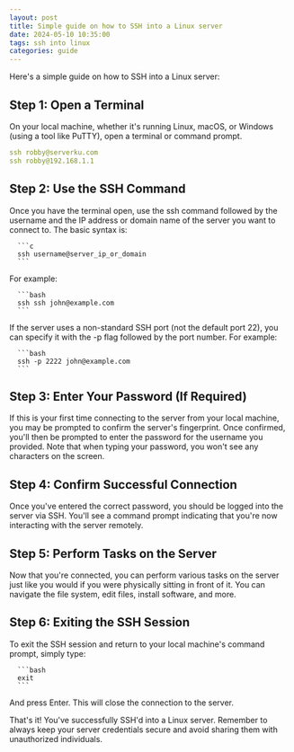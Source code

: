 ```yaml
---
layout: post
title: Simple guide on how to SSH into a Linux server
date: 2024-05-10 10:35:00
tags: ssh into linux
categories: guide
---
```


Here's a simple guide on how to SSH into a Linux server:

## Step 1: Open a Terminal
On your local machine, whether it's running Linux, macOS, or Windows (using a tool like PuTTY), open a terminal or command prompt.

```yml
ssh robby@serverku.com
ssh robby@192.168.1.1
```

## Step 2: Use the SSH Command
Once you have the terminal open, use the ssh command followed by the username and the IP address or domain name of the server you want to connect to. The basic syntax is:

      ```c
      ssh username@server_ip_or_domain
      ```
      
For example:

      ```bash
      ssh ssh john@example.com
      ```

If the server uses a non-standard SSH port (not the default port 22), you can specify it with the -p flag followed by the port number. For example:

      ```bash
      ssh -p 2222 john@example.com
      ```

## Step 3: Enter Your Password (If Required)
If this is your first time connecting to the server from your local machine, you may be prompted to confirm the server's fingerprint. Once confirmed, you'll then be prompted to enter the password for the username you provided. Note that when typing your password, you won't see any characters on the screen.

## Step 4: Confirm Successful Connection
Once you've entered the correct password, you should be logged into the server via SSH. You'll see a command prompt indicating that you're now interacting with the server remotely.

## Step 5: Perform Tasks on the Server
Now that you're connected, you can perform various tasks on the server just like you would if you were physically sitting in front of it. You can navigate the file system, edit files, install software, and more.

## Step 6: Exiting the SSH Session
To exit the SSH session and return to your local machine's command prompt, simply type:

      ```bash
      exit
      ```

And press Enter. This will close the connection to the server.

That's it! You've successfully SSH'd into a Linux server. Remember to always keep your server credentials secure and avoid sharing them with unauthorized individuals.
